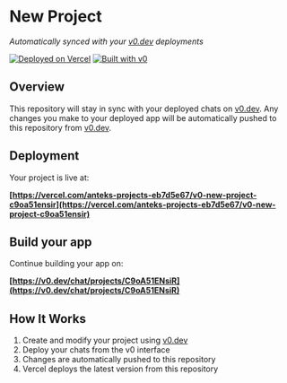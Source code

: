 # New Project

*Automatically synced with your [v0.dev](https://v0.dev) deployments*

[![Deployed on Vercel](https://img.shields.io/badge/Deployed%20on-Vercel-black?style=for-the-badge&logo=vercel)](https://vercel.com/anteks-projects-eb7d5e67/v0-new-project-c9oa51ensir)
[![Built with v0](https://img.shields.io/badge/Built%20with-v0.dev-black?style=for-the-badge)](https://v0.dev/chat/projects/C9oA51ENsiR)

## Overview

This repository will stay in sync with your deployed chats on [v0.dev](https://v0.dev).
Any changes you make to your deployed app will be automatically pushed to this repository from [v0.dev](https://v0.dev).

## Deployment

Your project is live at:

**[https://vercel.com/anteks-projects-eb7d5e67/v0-new-project-c9oa51ensir](https://vercel.com/anteks-projects-eb7d5e67/v0-new-project-c9oa51ensir)**

## Build your app

Continue building your app on:

**[https://v0.dev/chat/projects/C9oA51ENsiR](https://v0.dev/chat/projects/C9oA51ENsiR)**

## How It Works

1. Create and modify your project using [v0.dev](https://v0.dev)
2. Deploy your chats from the v0 interface
3. Changes are automatically pushed to this repository
4. Vercel deploys the latest version from this repository